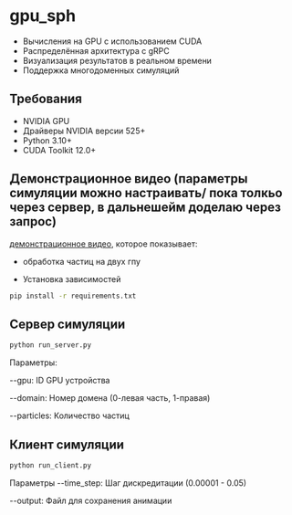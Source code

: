 # gpu_sph

- Вычисления на GPU с использованием CUDA
- Распределённая архитектура с gRPC
- Визуализация результатов в реальном времени
- Поддержка многодоменных симуляций

## Требования

- NVIDIA GPU 
- Драйверы NVIDIA версии 525+
- Python 3.10+
- CUDA Toolkit 12.0+

## Демонстрационное видео (параметры симуляции можно настраивать/ пока толкьо через сервер, в дальнешейм доделаю через запрос) 
 [демонстрационное видео](simulation.mp4), которое показывает:
- обработка частиц на двух гпу

- Установка зависимостей 
```bash
pip install -r requirements.txt
```

## Сервер симуляции
```bash
python run_server.py 
``` 
Параметры:

--gpu: ID GPU устройства

--domain: Номер домена (0-левая часть, 1-правая)

--particles: Количество частиц

## Клиент симуляции
```bash
python run_client.py 
```
Параметры 
--time_step: Шаг дискредитации (0.00001 - 0.05)

--output: Файл для сохранения анимации

